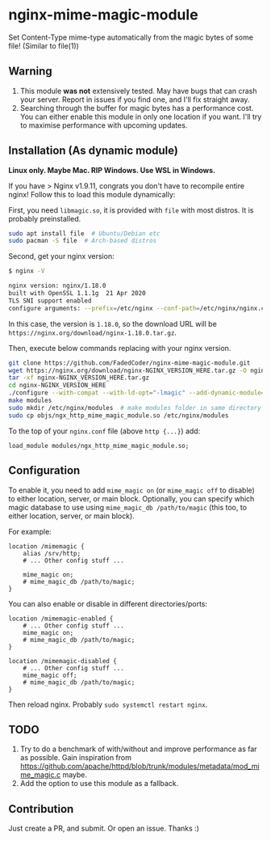 # nginx-mime-magic-module

Set Content-Type mime-type automatically from the magic bytes of some file! (Similar to file(1))

## Warning

1. This module **was not** extensively tested. May have bugs that can crash your server. Report in issues if you find one, and I'll fix straight away.
2. Searching through the buffer for magic bytes has a performance cost. You can either enable this module in only one location if you want. I'll try to maximise performance with upcoming updates.

## Installation (As dynamic module)

**Linux only. Maybe Mac. RIP Windows. Use WSL in Windows.**

If you have > Nginx v1.9.11, congrats you don't have to recompile entire nginx! Follow this to load this module dynamically:

First, you need `libmagic.so`, it is provided with `file` with most distros. It is probably preinstalled.

```bash
sudo apt install file  # Ubuntu/Debian etc
sudo pacman -S file  # Arch-based distros
```

Second, get your nginx version:

```bash
$ nginx -V

nginx version: nginx/1.18.0
built with OpenSSL 1.1.1g  21 Apr 2020
TLS SNI support enabled
configure arguments: --prefix=/etc/nginx --conf-path=/etc/nginx/nginx.conf --sbin-path=/usr/bin/nginx --pid-path=/run/nginx.pid --lock-path=/run/lock/nginx.lock --user=http --group=http --http-log-path=/var/log/nginx/access.log --error-log-path=stderr --http-client-body-temp-path=/var/lib/nginx/client-body --http-proxy-temp-path=/var/lib/nginx/proxy --http-fastcgi-temp-path=/var/lib/nginx/fastcgi --http-scgi-temp-path=/var/lib/nginx/scgi --http-uwsgi-temp-path=/var/lib/nginx/uwsgi --with-cc-opt='-march=x86-64 -mtune=generic -O2 -pipe -fno-plt -D_FORTIFY_SOURCE=2' --with-ld-opt=-Wl,-O1,--sort-common,--as-needed,-z,relro,-z,now --with-compat --with-debug --with-file-aio --with-http_addition_module --with-http_auth_request_module --with-http_dav_module --with-http_degradation_module --with-http_flv_module --with-http_geoip_module --with-http_gunzip_module --with-http_gzip_static_module --with-http_mp4_module --with-http_realip_module --with-http_secure_link_module --with-http_slice_module --with-http_ssl_module --with-http_stub_status_module --with-http_sub_module --with-http_v2_module --with-mail --with-mail_ssl_module --with-pcre-jit --with-stream --with-stream_geoip_module --with-stream_realip_module --with-stream_ssl_module --with-stream_ssl_preread_module --with-threads
```

In this case, the version is `1.18.0`, so the download URL will be `https://nginx.org/download/nginx-1.18.0.tar.gz`.

Then, execute below commands replacing with your nginx version.

```bash
git clone https://github.com/FadedCoder/nginx-mime-magic-module.git
wget https://nginx.org/download/nginx-NGINX_VERSION_HERE.tar.gz -O nginx
tar -xf nginx-NGINX_VERSION_HERE.tar.gz
cd nginx-NGINX_VERSION_HERE
./configure --with-compat --with-ld-opt="-lmagic" --add-dynamic-module=../nginx-mime-magic-module/
make modules
sudo mkdir /etc/nginx/modules  # make modules folder in same directory as nginx.conf
sudo cp objs/ngx_http_mime_magic_module.so /etc/nginx/modules
```

To the top of your `nginx.conf` file (above `http {...}`) add:

```
load_module modules/ngx_http_mime_magic_module.so;
```

## Configuration

To enable it, you need to add `mime_magic on` (or `mime_magic off` to disable) to either location, server, or main block.
Optionally, you can specify which magic database to use using `mime_magic_db /path/to/magic` (this too, to either location, server, or main block).

For example:

```
location /mimemagic {
    alias /srv/http;
    # ... Other config stuff ...

    mime_magic on;
    # mime_magic_db /path/to/magic;
}
```

You can also enable or disable in different directories/ports:

```
location /mimemagic-enabled {
    # ... Other config stuff ...
    mime_magic on;
    # mime_magic_db /path/to/magic;
}

location /mimemagic-disabled {
    # ... Other config stuff ...
    mime_magic off;
    # mime_magic_db /path/to/magic;
}
```

Then reload nginx. Probably `sudo systemctl restart nginx`.

## TODO

1. Try to do a benchmark of with/without and improve performance as far as possible. Gain inspiration from https://github.com/apache/httpd/blob/trunk/modules/metadata/mod_mime_magic.c maybe.
2. Add the option to use this module as a fallback.

## Contribution

Just create a PR, and submit. Or open an issue. Thanks :)